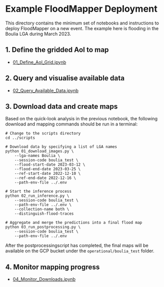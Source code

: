 # Example FloodMapper Deployment

This directory contains the minimum set of notebooks and instructions
to deploy FloodMapper on a new event. The example here is flooding in
the Boulia LGA during March 2023.

## 1. Define the gridded AoI to map

 * [01_Define_AoI_Grid.ipynb](01_Define_AoI_Grid.ipynb)

## 2. Query and visualise available data

 * [02_Query_Available_Data.ipynb](02_Query_Available_Data.ipynb)

## 3. Download data and create maps

Based on the quick-look analysis in the previous notebook, the
following download and mapping commands should be run in a terminal:

```
# Change to the scripts directory
cd ../scripts

# Download data by specifying a list of LGA names
python 01_download_images.py \
    --lga-names Boulia \
    --session-code boulia_test \
    --flood-start-date 2023-03-12 \
    --flood-end-date 2023-03-25 \
    --ref-start-date 2022-12-10 \
    --ref-end-date 2022-12-16 \
    --path-env-file ../.env

# Start the inference process
python 02_run_inference.py \
    --session-code boulia_test \
    --path-env-file ../.env \
    --collection-name both \
    --distinguish-flood-traces

# Aggregate and merge the predictions into a final flood map
python 03_run_postprocessing.py \
    --session-code boulia_test \
    --path-env-file ../.env
```

After the postprocessingscript has completed, the final maps will be
available on the GCP bucket under the ```operational/boulia_test```
folder.

## 4. Monitor mapping progress

 * [04_Monitor_Downloads.ipynb](04_Monitor_Downloads.ipynb)
